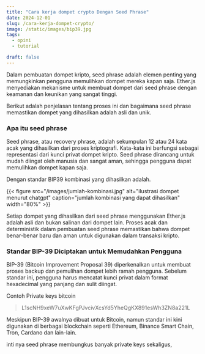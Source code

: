 ```yaml
---
title: "Cara kerja dompet crypto Dengan Seed Phrase"
date: 2024-12-01
slug: /cara-kerja-dompet-crypto/
image: /static/images/bip39.jpg
tags:
  - opini
  - tutorial

draft: false
---
```


Dalam pembuatan dompet kripto, seed phrase adalah elemen penting yang memungkinkan pengguna memulihkan dompet mereka kapan saja. Ether.js menyediakan mekanisme untuk membuat dompet dari seed phrase dengan keamanan dan keunikan yang sangat tinggi.

Berikut adalah penjelasan tentang proses ini dan bagaimana seed phrase memastikan dompet yang dihasilkan adalah asli dan unik.

### Apa itu seed phrase

Seed phrase, atau recovery phrase, adalah sekumpulan 12 atau 24 kata acak yang dihasilkan dari proses kriptografi. Kata-kata ini berfungsi sebagai representasi dari kunci privat dompet kripto. Seed phrase dirancang untuk mudah diingat oleh manusia dan sangat aman, sehingga pengguna dapat memulihkan dompet kapan saja.

Dengan standar BIP39 kombinasi yang dihasilkan adalah.

{{< figure src="/images/jumlah-kombinasi.jpg" alt="ilustrasi dompet menurut chatgpt" caption="jumlah kombinasi yang dapat dihasilkan" width="80%" >}}

Setiap dompet yang dihasilkan dari seed phrase menggunakan Ether.js adalah asli dan bukan salinan dari dompet lain. Proses acak dan deterministik dalam pembuatan seed phrase memastikan bahwa dompet benar-benar baru dan aman untuk digunakan dalam transaksi kripto.

### Standar BIP-39 Diciptakan untuk Memudahkan Pengguna

BIP-39 (Bitcoin Improvement Proposal 39) diperkenalkan untuk membuat proses backup dan pemulihan dompet lebih ramah pengguna. Sebelum standar ini, pengguna harus mencatat kunci privat dalam format hexadecimal yang panjang dan sulit diingat.

Contoh Private keys bitcoin

> L1scNH9xeW7uXwKFgPJvcivXcsYd5YheQgKX891esWh3ZN8a221L

Meskipun BIP-39 awalnya dibuat untuk Bitcoin, namun standar ini kini digunakan di berbagai blockchain seperti Ethereum, Binance Smart Chain, Tron, Cardano dan lain-lain.

inti nya seed phrase membungkus banyak private keys sekaligus,
